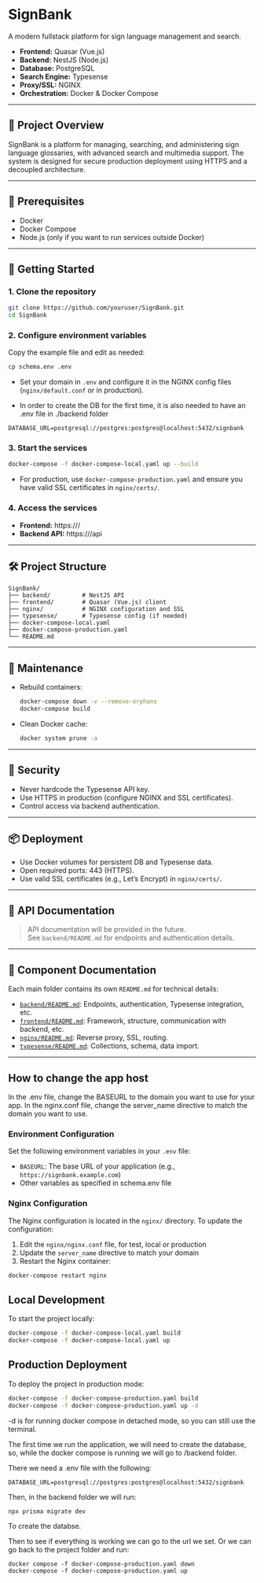 # SignBank

A modern fullstack platform for sign language management and search.

- **Frontend:** Quasar (Vue.js)
- **Backend:** NestJS (Node.js)
- **Database:** PostgreSQL
- **Search Engine:** Typesense
- **Proxy/SSL:** NGINX
- **Orchestration:** Docker & Docker Compose

---

## 🧠 Project Overview

SignBank is a platform for managing, searching, and administering sign language glossaries, with advanced search and multimedia support. The system is designed for secure production deployment using HTTPS and a decoupled architecture.

---

## 🔧 Prerequisites

- Docker
- Docker Compose
- Node.js (only if you want to run services outside Docker)

---

## 🚀 Getting Started

### 1. Clone the repository

```bash
git clone https://github.com/youruser/SignBank.git
cd SignBank
```

### 2. Configure environment variables

Copy the example file and edit as needed:

```bash
cp schema.env .env
```

- Set your domain in `.env` and configure it in the NGINX config files (`nginx/default.conf` or in production).

- In order to create the DB for the first time, it is also needed to have an .env file in ./backend folder

```env
DATABASE_URL=postgresql://postgres:postgres@localhost:5432/signbank
```


### 3. Start the services

```bash
docker-compose -f docker-compose-local.yaml up --build
```

- For production, use `docker-compose-production.yaml` and ensure you have valid SSL certificates in `nginx/certs/`.

### 4. Access the services

- **Frontend:** https://<your-domain>/
- **Backend API:** https://<your-domain>/api

---

## 🛠 Project Structure


```
SignBank/
├── backend/         # NestJS API
├── frontend/        # Quasar (Vue.js) client
├── nginx/           # NGINX configuration and SSL
├── typesense/       # Typesense config (if needed)
├── docker-compose-local.yaml
├── docker-compose-production.yaml
└── README.md
```

---


## 🧹 Maintenance

- Rebuild containers:
  ```bash
  docker-compose down -v --remove-orphans
  docker-compose build
  ```
- Clean Docker cache:
  ```bash
  docker system prune -a
  ```

---

## 🔐 Security

- Never hardcode the Typesense API key.
- Use HTTPS in production (configure NGINX and SSL certificates).
- Control access via backend authentication.

---

## 📦 Deployment

- Use Docker volumes for persistent DB and Typesense data.
- Open required ports: 443 (HTTPS).
- Use valid SSL certificates (e.g., Let’s Encrypt) in `nginx/certs/`.

---

## 📄 API Documentation

> API documentation will be provided in the future.  
> See `backend/README.md` for endpoints and authentication details.

---

## 🧩 Component Documentation

Each main folder contains its own `README.md` for technical details:

- [`backend/README.md`](./backend/README.md): Endpoints, authentication, Typesense integration, etc.
- [`frontend/README.md`](./frontend/README.md): Framework, structure, communication with backend, etc.
- [`nginx/README.md`](./nginx/README.md): Reverse proxy, SSL, routing.
- [`typesense/README.md`](./typesense/README.md): Collections, schema, data import.

---

## How to change the app host

In the .env file, change the BASEURL to the domain you want to use for your app.
In the nginx.conf file, change the server_name directive to match the domain you want to use.

### Environment Configuration

Set the following environment variables in your `.env` file:

- `BASEURL`: The base URL of your application (e.g., `https://signbank.example.com`)
- Other variables as specified in schema.env file

### Nginx Configuration

The Nginx configuration is located in the `nginx/` directory. To update the configuration:

1. Edit the `nginx/nginx.conf` file, for test, local or production
2. Update the `server_name` directive to match your domain
4. Restart the Nginx container:

```bash
docker-compose restart nginx
```

## Local Development

To start the project locally:

```bash
docker-compose -f docker-compose-local.yaml build
docker-compose -f docker-compose-local.yaml up
```

## Production Deployment

To deploy the project in production mode:

```bash
docker-compose -f docker-compose-production.yaml build
docker-compose -f docker-compose-production.yaml up -d
```

-d is for running docker compose in detached mode, so you can still use the terminal.

The first time we run the application, we will need to create the database, so, while the docker compose is running we will go to /backend folder.

There we need a .env file with the following:

```
DATABASE_URL=postgresql://postgres:postgres@localhost:5432/signbank
```

Then, in the backend folder we will run:
```
npx prisma migrate dev
```

To create the databse.

Then to see if everything is working we can go to the url we set. 
Or we can go back to the project folder and run:

```
docker compose -f docker-compose-production.yaml down
docker-compose -f docker-compose-production.yaml up
```
